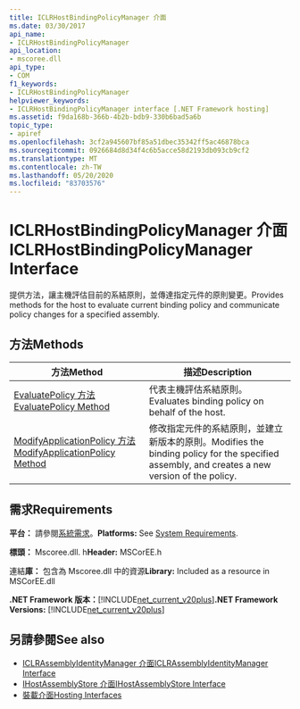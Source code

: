 ```yaml
---
title: ICLRHostBindingPolicyManager 介面
ms.date: 03/30/2017
api_name:
- ICLRHostBindingPolicyManager
api_location:
- mscoree.dll
api_type:
- COM
f1_keywords:
- ICLRHostBindingPolicyManager
helpviewer_keywords:
- ICLRHostBindingPolicyManager interface [.NET Framework hosting]
ms.assetid: f9da168b-366b-4b2b-bdb9-330b6bad5a6b
topic_type:
- apiref
ms.openlocfilehash: 3cf2a945607bf85a51dbec35342ff5ac46878bca
ms.sourcegitcommit: 0926684d8d34f4c6b5acce58d2193db093cb9cf2
ms.translationtype: MT
ms.contentlocale: zh-TW
ms.lasthandoff: 05/20/2020
ms.locfileid: "83703576"
---
```

# <a name="iclrhostbindingpolicymanager-interface"></a><span data-ttu-id="66419-102">ICLRHostBindingPolicyManager 介面</span><span class="sxs-lookup"><span data-stu-id="66419-102">ICLRHostBindingPolicyManager Interface</span></span>
<span data-ttu-id="66419-103">提供方法，讓主機評估目前的系結原則，並傳達指定元件的原則變更。</span><span class="sxs-lookup"><span data-stu-id="66419-103">Provides methods for the host to evaluate current binding policy and communicate policy changes for a specified assembly.</span></span>  
  
## <a name="methods"></a><span data-ttu-id="66419-104">方法</span><span class="sxs-lookup"><span data-stu-id="66419-104">Methods</span></span>  
  
|<span data-ttu-id="66419-105">方法</span><span class="sxs-lookup"><span data-stu-id="66419-105">Method</span></span>|<span data-ttu-id="66419-106">描述</span><span class="sxs-lookup"><span data-stu-id="66419-106">Description</span></span>|  
|------------|-----------------|  
|[<span data-ttu-id="66419-107">EvaluatePolicy 方法</span><span class="sxs-lookup"><span data-stu-id="66419-107">EvaluatePolicy Method</span></span>](iclrhostbindingpolicymanager-evaluatepolicy-method.md)|<span data-ttu-id="66419-108">代表主機評估系結原則。</span><span class="sxs-lookup"><span data-stu-id="66419-108">Evaluates binding policy on behalf of the host.</span></span>|  
|[<span data-ttu-id="66419-109">ModifyApplicationPolicy 方法</span><span class="sxs-lookup"><span data-stu-id="66419-109">ModifyApplicationPolicy Method</span></span>](iclrhostbindingpolicymanager-modifyapplicationpolicy-method.md)|<span data-ttu-id="66419-110">修改指定元件的系結原則，並建立新版本的原則。</span><span class="sxs-lookup"><span data-stu-id="66419-110">Modifies the binding policy for the specified assembly, and creates a new version of the policy.</span></span>|  
  
## <a name="requirements"></a><span data-ttu-id="66419-111">需求</span><span class="sxs-lookup"><span data-stu-id="66419-111">Requirements</span></span>  
 <span data-ttu-id="66419-112">**平台：** 請參閱[系統需求](../../get-started/system-requirements.md)。</span><span class="sxs-lookup"><span data-stu-id="66419-112">**Platforms:** See [System Requirements](../../get-started/system-requirements.md).</span></span>  
  
 <span data-ttu-id="66419-113">**標頭：** Mscoree.dll. h</span><span class="sxs-lookup"><span data-stu-id="66419-113">**Header:** MSCorEE.h</span></span>  
  
 <span data-ttu-id="66419-114">連結**庫：** 包含為 Mscoree.dll 中的資源</span><span class="sxs-lookup"><span data-stu-id="66419-114">**Library:** Included as a resource in MSCorEE.dll</span></span>  
  
 <span data-ttu-id="66419-115">**.NET Framework 版本：**[!INCLUDE[net_current_v20plus](../../../../includes/net-current-v20plus-md.md)]</span><span class="sxs-lookup"><span data-stu-id="66419-115">**.NET Framework Versions:** [!INCLUDE[net_current_v20plus](../../../../includes/net-current-v20plus-md.md)]</span></span>  
  
## <a name="see-also"></a><span data-ttu-id="66419-116">另請參閱</span><span class="sxs-lookup"><span data-stu-id="66419-116">See also</span></span>

- [<span data-ttu-id="66419-117">ICLRAssemblyIdentityManager 介面</span><span class="sxs-lookup"><span data-stu-id="66419-117">ICLRAssemblyIdentityManager Interface</span></span>](iclrassemblyidentitymanager-interface.md)
- [<span data-ttu-id="66419-118">IHostAssemblyStore 介面</span><span class="sxs-lookup"><span data-stu-id="66419-118">IHostAssemblyStore Interface</span></span>](ihostassemblystore-interface.md)
- [<span data-ttu-id="66419-119">裝載介面</span><span class="sxs-lookup"><span data-stu-id="66419-119">Hosting Interfaces</span></span>](hosting-interfaces.md)
